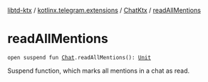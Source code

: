 [libtd-ktx](../../index.md) / [kotlinx.telegram.extensions](../index.md) / [ChatKtx](index.md) / [readAllMentions](./read-all-mentions.md)

# readAllMentions

`open suspend fun `[`Chat`](https://tdlibx.github.io/td/docs/org/drinkless/td/libcore/telegram/TdApi.Chat.html)`.readAllMentions(): `[`Unit`](https://kotlinlang.org/api/latest/jvm/stdlib/kotlin/-unit/index.html)

Suspend function, which marks all mentions in a chat as read.

